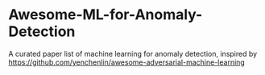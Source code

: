 # Awesome-ML-for-Anomaly-Detection
A curated paper list of machine learning for anomaly detection, inspired by https://github.com/yenchenlin/awesome-adversarial-machine-learning
